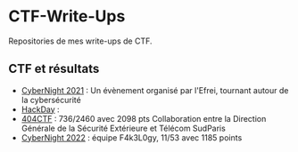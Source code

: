 # CTF-Write-Ups

Repositories de mes write-ups de CTF.

## CTF et résultats

- [CyberNight 2021]() : 
Un évènement organisé par l'Efrei, tournant autour de la cybersécurité
- [HackDay]() : 
- [404CTF]() : 736/2460 avec 2098 pts
Collaboration entre la Direction Générale de la Sécurité Extérieure et Télécom SudParis
- [CyberNight 2022]() : équipe F4k3L0gy, 11/53 avec 1185 points

